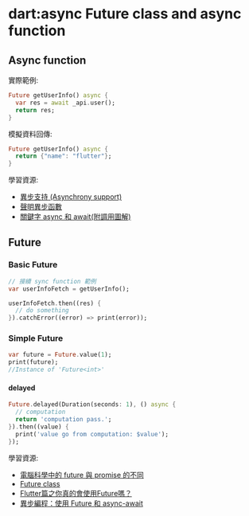 # dart:async Future<T> class and async function
  
## Async function
實際範例:
```dart
Future getUserInfo() async {
  var res = await _api.user();
  return res;
}
```
模擬資料回傳:
```dart
Future getUserInfo() async {
  return {"name": "flutter"};
}
```

學習資源:
- [異步支持 (Asynchrony support)](https://dart.cn/guides/language/language-tour#asynchrony-support)
- [聲明異步函數](https://dart.cn/guides/language/language-tour#declaring-async-functions)
- [關鍵字 async 和 await(附調用圖解)](https://dart.cn/tutorials/language/futures#async-await)

## Future

### Basic Future
```dart
// 接續 sync function 範例
var userInfoFetch = getUserInfo();

userInfoFetch.then((res) {
  // do something
}).catchError((error) => print(error));
```

### Simple Future
```dart
var future = Future.value(1);
print(future);
//Instance of 'Future<int>'
```

#### delayed
```dart
Future.delayed(Duration(seconds: 1), () async {
  // computation
  return 'computation pass.';
}).then((value) {
  print('value go from computation: $value');
});
```

學習資源:
- [電腦科學中的 future 與 promise 的不同](https://zh.wikipedia.org/wiki/Future%E4%B8%8Epromise)
- [Future class](https://api.dart.dev/stable/2.12.4/dart-async/Future-class.html)
- [Flutter篇之你真的會使用Future嗎？](https://juejin.cn/post/6844903893403451405)
- [異步編程：使用 Future 和 async-await](https://dart.cn/tutorials/language/futures)
